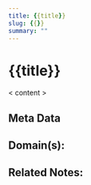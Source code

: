 ```yaml
---
title: {{title}}
slug: {{}}
summary: ""
---
```


# {{title}}

< content >


## Meta Data

**Domain(s):**
- 

**Related Notes:**
- 
